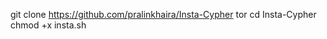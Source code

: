 git clone https://github.com/pralinkhaira/Insta-Cypher
tor
cd Insta-Cypher
chmod +x insta.sh


<!---
sunshine9k/sunshine9k is a ✨ special ✨ repository because its `README.md` (this file) appears on your GitHub profile.
You can click the Preview link to take a look at your changes.
--->
